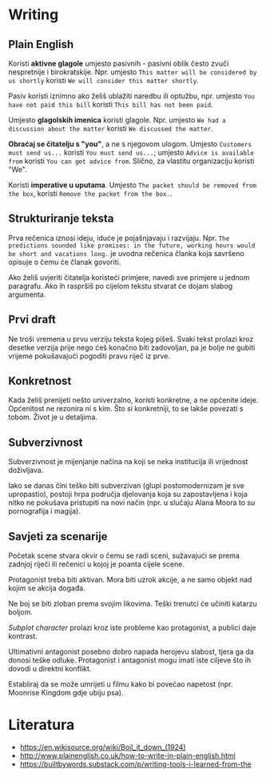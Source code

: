 # Writing

## Plain English

Koristi **aktivne glagole** umjesto pasivnih - pasivni oblik često zvuči nespretnije i birokratskije. Npr. umjesto `This matter will be considered by us shortly` koristi `We will consider this matter shortly`.

Pasiv koristi iznimno ako želiš ublažiti naredbu ili optužbu, npr. umjesto `You have not paid this bill` koristi `This bill has not been paid`.

Umjesto **glagolskih imenica** koristi glagole. Npr. umjesto `We had a discussion about the matter` koristi `We discussed the matter`.

**Obraćaj se čitatelju s "you"**, a ne s njegovom ulogom. Umjesto `Customers must send us...` koristi `You must send us...`; umjesto `Advice is available from` koristi `You can get advice from`. Slično, za vlastitu organizaciju koristi "We".

Koristi **imperative u uputama**. Umjesto `The packet should be removed from the box`, koristi `Remove the packet from the box.`.

## Strukturiranje teksta

Prva rečenica iznosi ideju, iduće je pojašnjavaju i razvijaju. Npr. `The predictions sounded like promises: in the future, working hours would be short and vacations long.` je uvodna rečenica članka koja savršeno opisuje o čemu će članak govoriti.

Ako želiš uvjeriti čitatelja koristeći primjere, navedi sve primjere u jednom paragrafu. Ako ih raspršiš po cijelom tekstu stvarat će dojam slabog argumenta.

## Prvi draft

Ne troši vremena u prvu verziju teksta kojeg pišeš. Svaki tekst prolazi kroz desetke verzija prije nego ćeš konačno biti zadovoljan, pa je bolje ne gubiti vrijeme pokušavajući pogoditi pravu riječ iz prve.

## Konkretnost

Kada želiš prenijeti nešto univerzalno, koristi konkretne, a ne općenite ideje. Općenitost ne rezonira ni s kim. Što si konkretniji, to se lakše povezati s tobom. Život je u detaljima.

## Subverzivnost

Subverzivnost je mijenjanje načina na koji se neka institucija ili vrijednost doživljava.

Iako se danas čini teško biti subverzivan (glupi postomodernizam je sve upropastio), postoji hrpa područja djelovanja koja su zapostavljena i koja nitko ne pokušava pristupiti na novi način (npr. u slučaju Alana Moora to su pornografija i magija).

## Savjeti za scenarije

Početak scene stvara okvir o čemu se radi sceni, sužavajući se prema zadnjoj riječi ili rečenici u kojoj je poanta cijele scene.

Protagonist treba biti aktivan. Mora biti uzrok akcije, a ne samo objekt nad kojim se akcija događa.

Ne boj se biti zloban prema svojim likovima. Teški trenutci će učiniti katarzu boljom.

*Subplot character* prolazi kroz iste probleme kao protagonist, a publici daje kontrast.

Ultimativni antagonist posebno dobro napada herojevu slabost, tjera ga da donosi teške odluke. Protagonist i antagonist mogu imati iste ciljeve što ih dovodi u direktni konflikt.

Establiraj da se može umrijeti u filmu kako bi povećao napetost (npr. Moonrise Kingdom gdje ubiju psa).

# Literatura

* https://en.wikisource.org/wiki/Boil_it_down_(1924)
* http://www.plainenglish.co.uk/how-to-write-in-plain-english.html
* https://builtbywords.substack.com/p/writing-tools-i-learned-from-the
